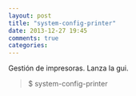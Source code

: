 ```yaml
---
layout: post
title: "system-config-printer"
date: 2013-12-27 19:45
comments: true
categories: 
---
```

Gestión de impresoras. Lanza la gui.

>$ system-config-printer

